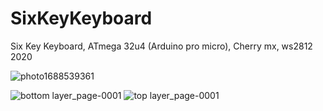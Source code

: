 # SixKeyKeyboard
Six Key Keyboard, ATmega 32u4 (Arduino pro micro), Cherry mx, ws2812 2020

![photo1688539361](https://github.com/asmhozyain/SixKeyKeyboard/assets/78702486/8e137eb6-926f-4c36-87a7-88f7877f92c0)


![bottom layer_page-0001](https://github.com/asmhozyain/SixKeyKeyboard/assets/78702486/a3b0916e-db07-473b-ad9a-3a6392a831d5)
![top layer_page-0001](https://github.com/asmhozyain/SixKeyKeyboard/assets/78702486/198051df-ddb2-4100-b048-1e5984452664)
